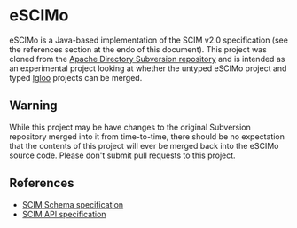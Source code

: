 

eSCIMo
======

eSCIMo is a Java-based implementation of the SCIM v2.0 specification (see the
references section at the endo of this document).  This project was cloned from
the [Apache Directory Subversion repository](http://svn.apache.org/repos/asf/directory/escimo/trunk/)
and is intended as an experimental project looking at whether the untyped eSCIMo
project and typed [Igloo](https://github.com/PennState/igloo) projects can be
merged.

Warning
-------

While this project may be have changes to the original Subversion repository
merged into it from time-to-time, there should be no expectation that the
contents of this project will ever be merged back into the eSCIMo source code.
Please don't submit pull requests to this project.

References
----------

-   [SCIM Schema specification](http://tools.ietf.org/html/draft-ietf-scim-core-schema)
-   [SCIM API specification](http://tools.ietf.org/html/draft-ietf-scim-api)
